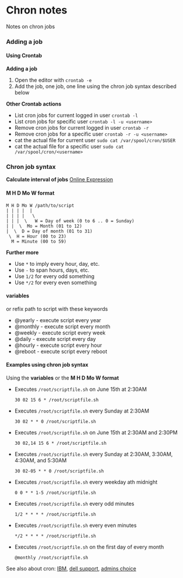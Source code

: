 # Chron notes

Notes on chron jobs

### Adding a job

#### Using Crontab

**Adding a job**

1. Open the editor with `crontab -e`
2. Add the job, one job, one line using the chron job syntax described below

**Other Crontab actions**

 - List cron jobs for current logged in user `crontab -l`
 - List cron jobs for specific user `crontab -l -u <username>`
 - Remove cron jobs for current logged in user `crontab -r`
 - Remove cron jobs for a specific user `crontab -r -u <username>`
 - cat the actual file for current user `sudo cat /var/spool/cron/$USER`
 - cat the actual file for a specific user `sudo cat /var/spool/cron/<username>`

### Chron job syntax


**Calculate interval of jobs** [Online Expression](https://cronexpressiontogo.com/every-odd-minute)

#### M H D Mo W format
```
M H D Mo W /path/to/script
| | | |  | 
| | | |   \
| | |  \   W = Day of week (0 to 6 .. 0 = Sunday)  
| |  \  Mo = Month (01 to 12)
|  \  D = Day of month (01 to 31)
 \  H = Hour (00 to 23)
  M = Minute (00 to 59)
```

**Further more** 
 - Use `*` to imply every hour, day, etc.
 - Use `-` to span hours, days, etc.
 - Use `1/2` for every odd something
 - Use `*/2` for every even something


#### variables

or refix path to script with these keywords
- @yearly - execute script every year
- @monthly - execute script every month
- @weekly - execute script every week
- @daily - execute script every day
- @hourly - execute script every hour
- @reboot - execute script every reboot

#### Examples using chron job syntax

Using the **variables** or the **M H D Mo W format**
 
 - Executes `/root/scriptfile.sh` on June 15th at 2:30AM
   ```
   30 02 15 6 * /root/scriptfile.sh
   ```
- Executes `/root/scriptfile.sh` every Sunday at 2:30AM
   ```
   30 02 * * 0 /root/scriptfile.sh
   ```
- Executes `/root/scriptfile.sh` on June 15th at 2:30AM and 2:30PM
   ```
   30 02,14 15 6 * /root/scriptfile.sh
   ```
- Executes `/root/scriptfile.sh` every Sunday at 2:30AM, 3:30AM, 4:30AM, and 5:30AM
   ```
   30 02-05 * * 0 /root/scriptfile.sh
   ```
- Executes `/root/scriptfile.sh` every weekday ath midnight
   ```
   0 0 * * 1-5 /root/scriptfile.sh
   ```
- Executes `/root/scriptfile.sh` every odd minutes
   ```
   1/2 * * * * /root/scriptfile.sh
   ```
- Executes `/root/scriptfile.sh` every even minutes
   ```
   */2 * * * * /root/scriptfile.sh
   ```

- Executes `/root/scriptfile.sh` on the first day of every month
   ```
   @monthly /root/scriptfile.sh
   ```





See also about cron: 
[IBM], [dell support], [admins choice]


[IBM]: https://www.ibm.com/docs/en/db2oc?topic=task-unix-cron-format
[dell support]: https://www.dell.com/support/kbdoc/en-is/000177157/how-to-configure-cron-jobs-on-redhat-enterprise-linux-rhel-6#issue1
[admins choice]: https://www.adminschoice.com/crontab-quick-reference